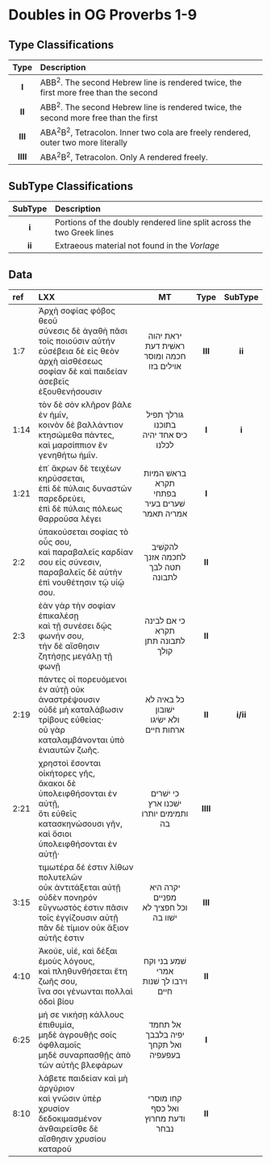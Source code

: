 # Doubles in OG Proverbs 1-9

## Type Classifications
| Type        | Description                                                                                            |
| :----:      | :-------                                                                                               |
| <b>I</b>    | ABB<sup>2</sup>. The second Hebrew line is rendered twice, the first more free than the second         |
| <b>II</b>   | ABB<sup>2</sup>. The second Hebrew line is rendered twice, the second more free than the first         |
| <b>III</b>  | ABA<sup>2</sup>B<sup>2</sup>, Tetracolon. Inner two cola are freely rendered, outer two more literally |
| <b>IIII</b> | ABA<sup>2</sup>B<sup>2</sup>, Tetracolon. Only A rendered freely.                                      |


## SubType Classifications
| SubType   | Description                                                           |
| :----:    | :--------                                                             |
| <b>i</b>  | Portions of the doubly rendered line split across the two Greek lines |
| <b>ii</b> | Extraeous material not found in the _Vorlage_                         |

## Data
| ref | LXX  | MT | Type    | SubType |
| :---- | :---  | :------: | :-----: | :-----: |
| 1:7 | Ἀρχὴ σοφίας φόβος θεοῦ<br>σύνεσις δὲ ἀγαθὴ πᾶσι τοῖς ποιοῦσιν αὐτήν<br>εὐσέβεια δὲ εἰς θεὸν ἀρχὴ αἰσθέσεως <br>σοφίαν δὲ καὶ παιδείαν ἀσεβεῖς ἐξουθενήσουσιν | יראת יהוה ראשׁית דעת <br> חכמה ומוסר אוילים בזו |   <b>III</br> | <b>ii</b> |
| 1:14| τὸν δὲ σὸν κλῆρον βάλε ἐν ἡμῖν,<br>κοινὸν δὲ βαλλάντιον κτησώμεθα πάντες,<br>καὶ μαρσίππιον ἓν γενηθήτω ἡμῖν. | גורלך תפיל בתוכנו<br>כיס אחד יהיה לכלנו    |     <b>I</b> | <b>i</b> |
| 1:21 | ἐπ᾿ ἄκρων δὲ τειχέων κηρύσσεται,<br>ἐπὶ δὲ πύλαις δυναστῶν παρεδρεύει,<br>ἐπὶ δὲ πύλαις πόλεως θαρροῦσα λέγει | בראשׁ המיות תקרא<br> בפתחי שׁערים בעיר אמריה תאמר      |    <b>I</b> |  |
| 2:2 | ὑπακούσεται σοφίας τὸ οὖς σου,<br>καὶ παραβαλεῖς καρδίαν σου εἰς σύνεσιν,<br>παραβαλεῖς δὲ αὐτὴν ἐπὶ νουθέτησιν τῷ υἱῷ σου. |להקשׁיב לחכמה אזנך<br> תטה לבך לתבונה      | <b>II</b> | |
| 2:3 | ἐὰν γὰρ τὴν σοφίαν ἐπικαλέσῃ<br>καὶ τῇ συνέσει δῷς φωνήν σου,<br>τὴν δὲ αἴσθησιν ζητήσῃς μεγάλῃ τῇ φωνῇ  | כי אם לבינה תקרא<br> לתבונה תתן קולך     |  <b>II</b> | |
| 2:19 | πάντες οἱ πορευόμενοι ἐν αὐτῇ οὐκ ἀναστρέψουσιν<br>οὐδὲ μὴ καταλάβωσιν τρίβους εὐθείας·<br>οὐ γὰρ καταλαμβάνονται ὑπὸ ἐνιαυτῶν ζωῆς. | כל באיה לא ישׁובון<br> ולא ישׂיגו ארחות חיים| <b>II</b> | <b>i/ii</b> |
| 2:21 | χρηστοὶ ἔσονται οἰκήτορες γῆς,<br>ἄκακοι δὲ ὑπολειφθήσονται ἐν αὐτῇ,<br>ὅτι εὐθεῖς κατασκηνώσουσι γῆν,<br>καὶ ὅσιοι ὑπολειφθήσονται ἐν αὐτῇ· | כי ישׁרים ישׁכנו ארץ<br> ותמימים יותרו בה | <b>IIII</b> | |
| 3:15 | τιμωτέρα δέ ἐστιν λίθων πολυτελῶν<br>οὐκ ἀντιτάξεται αὐτῇ οὐδὲν πονηρόν<br>εὔγνωστός ἐστιν πᾶσιν τοῖς ἐγγίζουσιν αὐτῇ<br>πᾶν δὲ τίμιον οὐκ ἄξιον αὐτῆς ἐστιν | יקרה היא מפניים<br> וכל חפציך לא ישׁוו בה     | <b>III</b> | |
| 4:10 | Ἀκούε, υἱέ, καὶ δέξαι ἐμοὺς λόγους,<br>καὶ πληθυνθήσεται ἔτη ζωῆς σου,<br>ἵνα σοι γένωνται πολλαὶ ὁδοὶ βίου | שׁמע בני וקח אמרי<br> וירבו לך שׁנות חיים     | <b>II</b> | |
| 6:25 | μή σε νικήσῃ κάλλους ἐπιθυμία,<br>μηδὲ ἀγρουθῇς σοῖς ὀφθλαμοῖς<br>μηδὲ συναρπασθῇς ἀπὸ τῶν αὐτῆς βλεφάρων | אל תחמד יפיה בלבבך<br> ואל תקחך בעפעפיה      | <b>I</br> | |
| 8:10 | λάβετε παιδείαν καὶ μὴ ἀργύριον<br>καὶ γνῶσιν ὑπὲρ χρυσίον δεδοκιμασμένον<br>ἀνθαιρεῖσθε δὲ αἴσθησιν χρυσίου καταροῦ | קחו מוסרי ואל כסף<br> ודעת מחרוץ נבחר     | <b>II</br> | |



